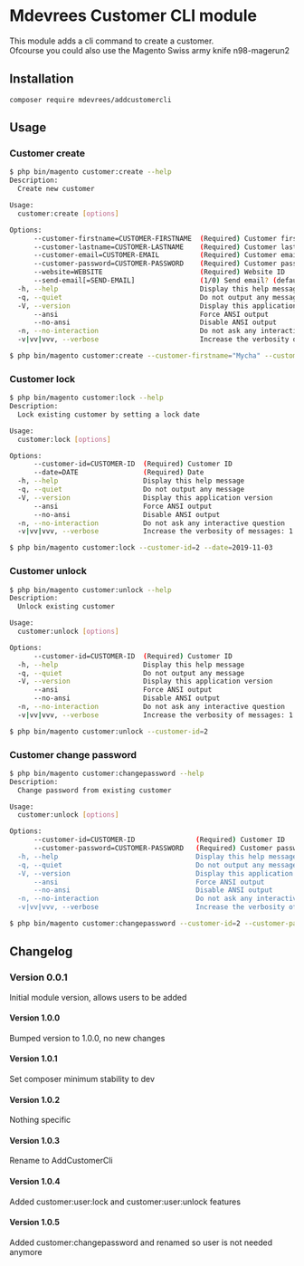 # Mdevrees Customer CLI module
This module adds a cli command to create a customer.  
Ofcourse you could also use the Magento Swiss army knife n98-magerun2

## Installation
`composer require mdevrees/addcustomercli`

## Usage
### Customer create
```bash
$ php bin/magento customer:create --help
Description:
  Create new customer

Usage:
  customer:create [options]

Options:
      --customer-firstname=CUSTOMER-FIRSTNAME  (Required) Customer first name
      --customer-lastname=CUSTOMER-LASTNAME    (Required) Customer last name
      --customer-email=CUSTOMER-EMAIL          (Required) Customer email
      --customer-password=CUSTOMER-PASSWORD    (Required) Customer password
      --website=WEBSITE                        (Required) Website ID
      --send-email[=SEND-EMAIL]                (1/0) Send email? (default 0)
  -h, --help                                   Display this help message
  -q, --quiet                                  Do not output any message
  -V, --version                                Display this application version
      --ansi                                   Force ANSI output
      --no-ansi                                Disable ANSI output
  -n, --no-interaction                         Do not ask any interactive question
  -v|vv|vvv, --verbose                         Increase the verbosity of messages: 1 for normal output, 2 for more verbose output and 3 for debug
```

```bash
$ php bin/magento customer:create --customer-firstname="Mycha" --customer-lastname="De Vrees" --customer-email="m.devrees@gmail.com" --customer-password="password" --website="1"
```

### Customer lock
```bash
$ php bin/magento customer:lock --help
Description:
  Lock existing customer by setting a lock date

Usage:
  customer:lock [options]

Options:
      --customer-id=CUSTOMER-ID  (Required) Customer ID
      --date=DATE                (Required) Date
  -h, --help                     Display this help message
  -q, --quiet                    Do not output any message
  -V, --version                  Display this application version
      --ansi                     Force ANSI output
      --no-ansi                  Disable ANSI output
  -n, --no-interaction           Do not ask any interactive question
  -v|vv|vvv, --verbose           Increase the verbosity of messages: 1 for normal output, 2 for more verbose output and 3 for debug
```
```bash
$ php bin/magento customer:lock --customer-id=2 --date=2019-11-03
```

### Customer unlock
```bash
$ php bin/magento customer:unlock --help
Description:
  Unlock existing customer

Usage:
  customer:unlock [options]

Options:
      --customer-id=CUSTOMER-ID  (Required) Customer ID
  -h, --help                     Display this help message
  -q, --quiet                    Do not output any message
  -V, --version                  Display this application version
      --ansi                     Force ANSI output
      --no-ansi                  Disable ANSI output
  -n, --no-interaction           Do not ask any interactive question
  -v|vv|vvv, --verbose           Increase the verbosity of messages: 1 for normal output, 2 for more verbose output and 3 for debug
```

```bash
$ php bin/magento customer:unlock --customer-id=2
```

### Customer change password
```bash
$ php bin/magento customer:changepassword --help
Description:
  Change password from existing customer

Usage:
  customer:unlock [options]

Options:
      --customer-id=CUSTOMER-ID               (Required) Customer ID
      --customer-password=CUSTOMER-PASSWORD   (Required) Customer password new'
  -h, --help                                  Display this help message
  -q, --quiet                                 Do not output any message
  -V, --version                               Display this application version
      --ansi                                  Force ANSI output
      --no-ansi                               Disable ANSI output
  -n, --no-interaction                        Do not ask any interactive question
  -v|vv|vvv, --verbose                        Increase the verbosity of messages: 1 for normal output, 2 for more verbose output and 3 for debug
```

```bash
$ php bin/magento customer:changepassword --customer-id=2 --customer-password="password"
```


## Changelog
### Version 0.0.1
Initial module version, allows users to be added

#### Version 1.0.0
Bumped version to 1.0.0, no new changes

#### Version 1.0.1
Set composer minimum stability to dev

#### Version 1.0.2
Nothing specific

#### Version 1.0.3
Rename to AddCustomerCli

#### Version 1.0.4
Added customer:user:lock and customer:user:unlock features 

#### Version 1.0.5
Added customer:changepassword and renamed so user is not needed anymore 